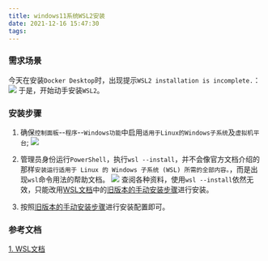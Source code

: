 ```yaml
---
title: windows11系统WSL2安装
date: 2021-12-16 15:47:30
tags:
---
```

### 需求场景
今天在安装`Docker Desktop`时，出现提示`WSL2 installation is incomplete.`：
![](https://cdn.jsdelivr.net/gh/Snail-Lu/imageGalleries/gh-pages/2021-12/20211216155010.png)
于是，开始动手安装`WSL2`。

### 安装步骤 
1. 确保`控制面板`--`程序`--`Windows功能`中启用`适用于Linux的Windows子系统`及`虚拟机平台`;
![](https://cdn.jsdelivr.net/gh/Snail-Lu/imageGalleries/gh-pages/2021-12/20211216161653.png)

2. 管理员身份运行`PowerShell`，执行`wsl --install`，并不会像官方文档介绍的那样`安装运行适用于 Linux 的 Windows 子系统 (WSL) 所需的全部内容。`，而是出现`wsl`命令用法的帮助文档。
![](https://cdn.jsdelivr.net/gh/Snail-Lu/imageGalleries/gh-pages/2021-12/20211216180645.png)
查阅各种资料，使用`wsl --install`依然无效，只能改用[WSL文档](https://docs.microsoft.com/zh-cn/windows/wsl/)中的[旧版本的手动安装步骤](https://docs.microsoft.com/zh-cn/windows/wsl/install-manual)进行安装。

3. 按照[旧版本的手动安装步骤](https://docs.microsoft.com/zh-cn/windows/wsl/install-manual)进行安装配置即可。

### 参考文档
[1. WSL文档](https://docs.microsoft.com/zh-cn/windows/wsl/)